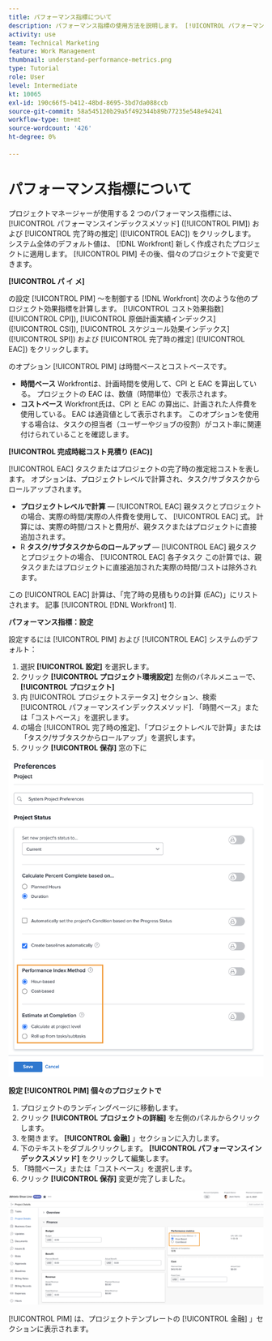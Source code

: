 ```yaml
---
title: パフォーマンス指標について
description: パフォーマンス指標の使用方法を説明します。 [!UICONTROL パフォーマンスインデックスメソッド] ([!UICONTROL PIM]) および [!UICONTROL 完了時の推定] ([!UICONTROL EAC]) をクリックします。
activity: use
team: Technical Marketing
feature: Work Management
thumbnail: understand-performance-metrics.png
type: Tutorial
role: User
level: Intermediate
kt: 10065
exl-id: 190c66f5-b412-48bd-8695-3bd7da088ccb
source-git-commit: 58a545120b29a5f492344b89b77235e548e94241
workflow-type: tm+mt
source-wordcount: '426'
ht-degree: 0%

---
```


# パフォーマンス指標について

プロジェクトマネージャーが使用する 2 つのパフォーマンス指標には、 [!UICONTROL パフォーマンスインデックスメソッド] ([!UICONTROL PIM]) および [!UICONTROL 完了時の推定] ([!UICONTROL EAC]) をクリックします。 システム全体のデフォルト値は、 [!DNL Workfront] 新しく作成されたプロジェクトに適用します。 [!UICONTROL PIM] その後、個々のプロジェクトで変更できます。

**[!UICONTROL パ イ メ]**

の設定 [!UICONTROL PIM] ～を制御する [!DNL Workfront] 次のような他のプロジェクト効果指標を計算します。 [!UICONTROL コスト効果指数] ([!UICONTROL CPI]), [!UICONTROL 原価計画実績インデックス] ([!UICONTROL CSI]), [!UICONTROL スケジュール効果インデックス] ([!UICONTROL SPI]) および [!UICONTROL 完了時の推定] ([!UICONTROL EAC]) をクリックします。

のオプション [!UICONTROL PIM] は時間ベースとコストベースです。

* **時間ベース** Workfrontは、計画時間を使用して、CPI と EAC を算出している。 プロジェクトの EAC は、数値（時間単位）で表示されます。
* **コストベース** Workfront氏は、CPI と EAC の算出に、計画された人件費を使用している。 EAC は通貨値として表示されます。 このオプションを使用する場合は、タスクの担当者（ユーザーやジョブの役割）がコスト率に関連付けられていることを確認します。

**[!UICONTROL 完成時総コスト見積り (EAC)]**

[!UICONTROL EAC] タスクまたはプロジェクトの完了時の推定総コストを表します。 オプションは、プロジェクトレベルで計算され、タスク/サブタスクからロールアップされます。

* **プロジェクトレベルで計算** — [!UICONTROL EAC] 親タスクとプロジェクトの場合、実際の時間/実際の人件費を使用して、 [!UICONTROL EAC] 式。 計算には、実際の時間/コストと費用が、親タスクまたはプロジェクトに直接追加されます。
* R **タスク/サブタスクからのロールアップ** — [!UICONTROL EAC] 親タスクとプロジェクトの場合、 [!UICONTROL EAC] 各子タスク この計算では、親タスクまたはプロジェクトに直接追加された実際の時間/コストは除外されます。

この [!UICONTROL EAC] 計算は、「完了時の見積もりの計算 (EAC)」にリストされます。 <!-- link to article -->記事 [!UICONTROL [!DNL Workfront] 1].

**パフォーマンス指標：設定**

設定するには [!UICONTROL PIM] および [!UICONTROL EAC] システムのデフォルト：

1. 選択 **[!UICONTROL 設定]** を選択します。
1. クリック **[!UICONTROL プロジェクト環境設定]** 左側のパネルメニューで、 **[!UICONTROL プロジェクト]**
1. 内 [!UICONTROL プロジェクトステータス] セクション、検索 [!UICONTROL パフォーマンスインデックスメソッド]. 「時間ベース」または「コストベース」を選択します。
1. の場合 [!UICONTROL 完了時の推定]、「プロジェクトレベルで計算」または「タスク/サブタスクからロールアップ」を選択します。
1. クリック **[!UICONTROL 保存]** 窓の下に

![画像 [!UICONTROL プロジェクト環境設定] screen](assets/setting-up-finances-1.png)

**設定 [!UICONTROL PIM] 個々のプロジェクトで**

1. プロジェクトのランディングページに移動します。
1. クリック **[!UICONTROL プロジェクトの詳細]** を左側のパネルからクリックします。
1. を開きます。 **[!UICONTROL 金融]** 」セクションに入力します。
1. 下のテキストをダブルクリックします。 **[!UICONTROL パフォーマンスインデックスメソッド]** をクリックして編集します。
1. 「時間ベース」または「コストベース」を選択します。
1. クリック **[!UICONTROL 保存]** 変更が完了しました。

![画像 [!UICONTROL プロジェクトの詳細] screen](assets/setting-up-finances-2.png)

[!UICONTROL PIM] は、プロジェクトテンプレートの [!UICONTROL 金融] 」セクションに表示されます。
